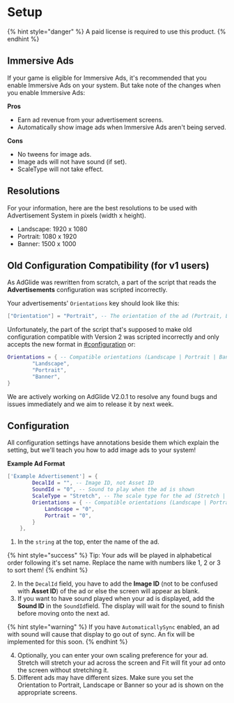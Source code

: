 # Setup

{% hint style="danger" %}
A paid license is required to use this product.
{% endhint %}

## Immersive Ads

If your game is eligible for Immersive Ads, it's recommended that you enable Immersive Ads on your system. But take note of the changes when you enable Immersive Ads:

**Pros**

* Earn ad revenue from your advertisement screens.
* Automatically show image ads when Immersive Ads aren't being served.

**Cons**

* No tweens for image ads.
* Image ads will not have sound (if set).
* ScaleType will not take effect.

## Resolutions

For your information, here are the best resolutions to be used with Advertisement System in pixels (width x height).

* Landscape: 1920 x 1080
* Portrait: 1080 x 1920
* Banner: 1500 x 1000

## Old Configuration Compatibility (for v1 users)

As AdGlide was rewritten from scratch, a part of the script that reads the **Advertisements** configuration was scripted incorrectly.

Your advertisements' `Orientations` key should look like this:

```lua
["Orientation"] = "Portrait", -- The orientation of the ad (Portrait, Landscape, Banner)
```

Unfortunately, the part of the script that's supposed to make old configuration compatible with Version 2 was scripted incorrectly and only accepts the new format in [#configuration](setup.md#configuration "mention") or:

```lua
Orientations = { -- Compatible orientations (Landscape | Portrait | Banner)
		"Landscape",
		"Portrait",
		"Banner",
}
```

We are actively working on AdGlide V2.0.1 to resolve any found bugs and issues immediately and we aim to release it by next week.

## Configuration

All configuration settings have annotations beside them which explain the setting, but we'll teach you how to add image ads to your system!

**Example Ad Format**

```lua
['Example Advertisement'] = {
		DecalId = "", -- Image ID, not Asset ID
		SoundId = "0", -- Sound to play when the ad is shown
		ScaleType = "Stretch", -- The scale type for the ad (Stretch | Fit)
		Orientations = { -- Compatible orientations (Landscape | Portrait | Banner)
			Landscape = "0",
			Portrait = "0",
		}
	},
```

1. In the `string` at the top, enter the name of the ad.

{% hint style="success" %}
Tip: Your ads will be played in alphabetical order following it's set name. Replace the name with numbers like 1, 2 or 3 to sort them!
{% endhint %}

2. In the `DecalId` field, you have to add the **Image ID** (not to be confused with **Asset ID**) of the ad or else the screen will appear as blank.
3. If you want to have sound played when your ad is displayed, add the **Sound ID** in the `SoundId`field. The display will wait for the sound to finish before moving onto the next ad.

{% hint style="warning" %}
If you have `AutomaticallySync` enabled, an ad with sound will cause that display to go out of sync. An fix will be implemented for this soon.
{% endhint %}

4. Optionally, you can enter your own scaling preference for your ad. Stretch will stretch your ad across the screen and Fit will fit your ad onto the screen without stretching it.
5. Different ads may have different sizes. Make sure you set the Orientation to Portrait, Landscape or Banner so your ad is shown on the appropriate screens.
